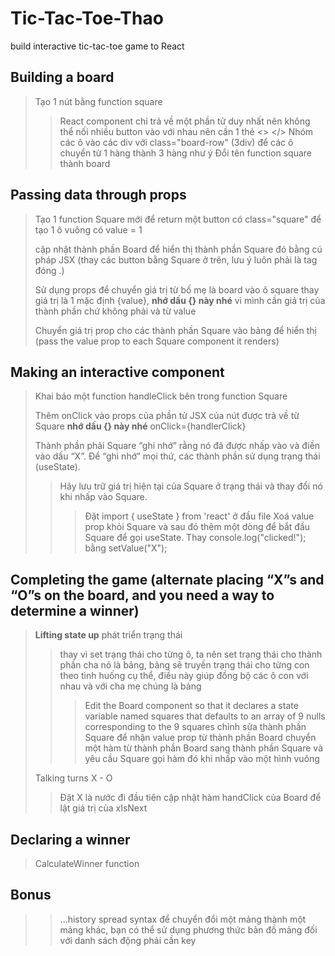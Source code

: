 # Tic-Tac-Toe-Thao
build interactive tic-tac-toe game to React
## Building a board
> Tạo 1 nút bằng function square
> > React component chỉ trả về một phần tử duy nhất nên không thể nối nhiều button vào với nhau nên cần 1 thẻ <> </>
> > Nhóm các ô vào các div với class="board-row" (3div) để các ô chuyển từ 1 hàng thành 3 hàng như ý
> Đổi tên function square thành board
## Passing data through props
> Tạo 1 function Square mới để return một button có class="square" để tạo 1 ô vuông có value = 1
> 
> cập nhật thành phần Board để hiển thị thành phần Square đó bằng cú pháp JSX (thay các button bằng Square ở trên, lưu ý luôn phải là tag đóng       <Square>.)
> 
> Sử dụng props để chuyển giá trị từ bố mẹ là board vào ô square thay giá trị là 1 mặc định {value}, **nhớ dấu {} này nhé** vì mình cần giá trị của thành phần chứ không phải và từ value
>
> Chuyển giá trị prop cho các thành phần Square vào bảng để hiển thị (pass the value prop to each Square component it renders) 
## Making an interactive component
> Khai báo một function handleClick bên trong function Square
> 
> Thêm onClick vào props của phần tử JSX của nút được trả về từ Square **nhớ dấu {} này nhé** onClick={handlerClick}
>
> Thành phần phải Square “ghi nhớ” rằng nó đã được nhấp vào và điền vào dấu “X”. Để “ghi nhớ” mọi thứ, các thành phần sử dụng trạng thái (useState).
> > Hãy lưu trữ giá trị hiện tại của Square ở trạng thái và thay đổi nó khi nhấp vào Square.
> > > Đặt import { useState } from 'react' ở đầu file
> > > Xoá value prop khỏi Square và sau đó thêm một dòng để bắt đầu Square để gọi useState. Thay console.log("clicked!"); bằng setValue("X");
## Completing the game (alternate placing “X”s and “O”s on the board, and you need a way to determine a winner)
> **Lifting state up** phát triển trạng thái
> 
> > thay vì set trạng thái cho từng ô, ta nên set trạng thái cho thành phần cha nó là bảng, bảng sẽ truyền trạng thái cho từng con theo tình huống cụ thể, điều này giúp đồng bộ các ô con với nhau và với cha mẹ chúng là bảng
> > > Edit the Board component so that it declares a state variable named squares that defaults to an array of 9 nulls corresponding to the 9 squares
> > > chỉnh sửa thành phần Square để nhận value prop từ thành phần Board
> > > chuyển một hàm từ thành phần Board sang thành phần Square và yêu cầu Square gọi hàm đó khi nhấp vào một hình vuông
>
> Talking turns X - O 
> > Đặt X là nước đi đầu tiên
>> cập nhật hàm handClick của Board để lật giá trị của xIsNext

## Declaring a winner 
> CalculateWinner function
## Bonus
>> ...history spread syntax
>> để chuyển đổi một mảng thành một mảng khác, bạn có thể sử dụng phương thức bản đồ mảng
>> đối với danh sách động phải cần key 